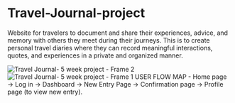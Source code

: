 # Travel-Journal-project
Website for travelers to document and share their experiences, advice, and memory with others they meet during their journeys. This is to create personal travel diaries where they can record meaningful interactions, quotes, and experiences in a private and organized manner.

![Travel Journal- 5 week project - Frame 2](https://github.com/user-attachments/assets/c9a35378-4677-4246-848a-e0b2fd58cb82)
![Travel Journal- 5 week project - Frame 1](https://github.com/user-attachments/assets/7f5971c6-e17e-4e3f-bc35-72aba388f55b)
USER FLOW MAP - 
Home page -> Log in -> Dashboard -> New Entry Page -> Confirmation page -> Profile page (to view new entry). 

